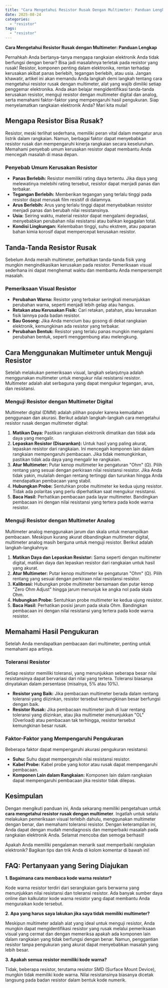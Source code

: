 ```yaml
---
title: "Cara Mengetahui Resistor Rusak Dengan Multimeter: Panduan Lengkap"
date: 2025-08-24
categories: 
  - "resistor"
tags: 
  - "resistor"
---
```


**Cara Mengetahui Resistor Rusak dengan Multimeter: Panduan Lengkap**

Pernahkah Anda bertanya-tanya mengapa rangkaian elektronik Anda tidak berfungsi dengan benar? Bisa jadi masalahnya terletak pada resistor yang rusak! Resistor, komponen penting dalam elektronika, rentan terhadap kerusakan akibat panas berlebih, tegangan berlebih, atau usia. Jangan khawatir, artikel ini akan memandu Anda langkah demi langkah tentang cara mengetahui resistor rusak dengan multimeter, alat yang wajib dimiliki setiap penggemar elektronika. Anda akan belajar mengidentifikasi tanda-tanda kerusakan resistor, menguji resistor dengan multimeter digital dan analog, serta memahami faktor-faktor yang mempengaruhi hasil pengukuran. Siap menyelamatkan rangkaian elektronik Anda? Mari kita mulai!

## Mengapa Resistor Bisa Rusak?

Resistor, meski terlihat sederhana, memiliki peran vital dalam mengatur arus listrik dalam rangkaian. Namun, berbagai faktor dapat menyebabkan resistor rusak dan mempengaruhi kinerja rangkaian secara keseluruhan. Memahami penyebab umum kerusakan resistor dapat membantu Anda mencegah masalah di masa depan.

### Penyebab Umum Kerusakan Resistor

- **Panas Berlebih:** Resistor memiliki rating daya tertentu. Jika daya yang melewatinya melebihi rating tersebut, resistor dapat menjadi panas dan terbakar.
- **Tegangan Berlebih:** Memberikan tegangan yang terlalu tinggi pada resistor dapat merusak film resistif di dalamnya.
- **Arus Berlebih:** Arus yang terlalu tinggi dapat menyebabkan resistor menjadi panas dan berubah nilai resistansinya.
- **Usia:** Seiring waktu, material resistor dapat mengalami degradasi, menyebabkan perubahan nilai resistansi atau bahkan kegagalan total.
- **Kondisi Lingkungan:** Kelembaban tinggi, suhu ekstrem, atau paparan bahan kimia korosif dapat mempercepat kerusakan resistor.

## Tanda-Tanda Resistor Rusak

Sebelum Anda meraih multimeter, perhatikan tanda-tanda fisik yang mungkin mengindikasikan kerusakan pada resistor. Pemeriksaan visual sederhana ini dapat menghemat waktu dan membantu Anda mempersempit masalah.

### Pemeriksaan Visual Resistor

- **Perubahan Warna:** Resistor yang terbakar seringkali menunjukkan perubahan warna, seperti menjadi lebih gelap atau hangus.
- **Retakan atau Kerusakan Fisik:** Cari retakan, patahan, atau kerusakan fisik lainnya pada badan resistor.
- **Bau Gosong:** Jika Anda mencium bau gosong di dekat rangkaian elektronik, kemungkinan ada resistor yang terbakar.
- **Perubahan Bentuk:** Resistor yang terlalu panas mungkin mengalami perubahan bentuk, seperti menggembung atau melengkung.

## Cara Menggunakan Multimeter untuk Menguji Resistor

Setelah melakukan pemeriksaan visual, langkah selanjutnya adalah menggunakan multimeter untuk mengukur nilai resistansi resistor. Multimeter adalah alat serbaguna yang dapat mengukur tegangan, arus, dan resistansi.

### Menguji Resistor dengan Multimeter Digital

Multimeter digital (DMM) adalah pilihan populer karena kemudahan penggunaan dan akurasi. Berikut adalah langkah-langkah cara mengetahui resistor rusak dengan multimeter digital:

1. **Matikan Daya:** Pastikan rangkaian elektronik dimatikan dan tidak ada daya yang mengalir.
2. **Lepaskan Resistor (Disarankan):** Untuk hasil yang paling akurat, lepaskan resistor dari rangkaian. Ini mencegah komponen lain dalam rangkaian mempengaruhi pembacaan. Jika tidak memungkinkan, pastikan tidak ada daya yang mengalir ke rangkaian.
3. **Atur Multimeter:** Putar kenop multimeter ke pengaturan "Ohm" (Ω). Pilih rentang yang sesuai dengan perkiraan nilai resistansi resistor. Jika Anda tidak yakin, mulailah dengan rentang tertinggi dan turunkan hingga Anda mendapatkan pembacaan yang stabil.
4. **Hubungkan Probe:** Sentuhkan probe multimeter ke kedua ujung resistor. Tidak ada polaritas yang perlu diperhatikan saat mengukur resistansi.
5. **Baca Hasil:** Perhatikan pembacaan pada layar multimeter. Bandingkan pembacaan ini dengan nilai resistansi yang tertera pada kode warna resistor.

### Menguji Resistor dengan Multimeter Analog

Multimeter analog menggunakan jarum dan skala untuk menampilkan pembacaan. Meskipun kurang akurat dibandingkan multimeter digital, multimeter analog masih berguna untuk menguji resistor. Berikut adalah langkah-langkahnya:

1. **Matikan Daya dan Lepaskan Resistor:** Sama seperti dengan multimeter digital, matikan daya dan lepaskan resistor dari rangkaian untuk hasil yang akurat.
2. **Atur Multimeter:** Putar kenop multimeter ke pengaturan "Ohm" (Ω). Pilih rentang yang sesuai dengan perkiraan nilai resistansi resistor.
3. **Kalibrasi:** Hubungkan probe multimeter bersamaan dan putar kenop "Zero Ohm Adjust" hingga jarum menunjuk ke angka nol pada skala Ohm.
4. **Hubungkan Probe:** Sentuhkan probe multimeter ke kedua ujung resistor.
5. **Baca Hasil:** Perhatikan posisi jarum pada skala Ohm. Bandingkan pembacaan ini dengan nilai resistansi yang tertera pada kode warna resistor.

## Memahami Hasil Pengukuran

Setelah Anda mendapatkan pembacaan dari multimeter, penting untuk memahami apa artinya.

### Toleransi Resistor

Setiap resistor memiliki toleransi, yang menunjukkan seberapa besar nilai resistansinya dapat bervariasi dari nilai yang tertera. Toleransi biasanya dinyatakan dalam persentase (misalnya, 5% atau 10%).

- **Resistor yang Baik:** Jika pembacaan multimeter berada dalam rentang toleransi yang diizinkan, resistor tersebut kemungkinan besar berfungsi dengan baik.
- **Resistor Rusak:** Jika pembacaan multimeter jauh di luar rentang toleransi yang diizinkan, atau jika multimeter menunjukkan "OL" (Overload) atau pembacaan tak terhingga, resistor tersebut kemungkinan besar rusak.

### Faktor-Faktor yang Mempengaruhi Pengukuran

Beberapa faktor dapat mempengaruhi akurasi pengukuran resistansi:

- **Suhu:** Suhu dapat mempengaruhi nilai resistansi resistor.
- **Kabel Probe:** Kabel probe yang kotor atau rusak dapat mempengaruhi pembacaan.
- **Komponen Lain dalam Rangkaian:** Komponen lain dalam rangkaian dapat mempengaruhi pembacaan jika resistor tidak dilepas.

## Kesimpulan

Dengan mengikuti panduan ini, Anda sekarang memiliki pengetahuan untuk **cara mengetahui resistor rusak dengan multimeter**. Ingatlah untuk selalu melakukan pemeriksaan visual terlebih dahulu, menggunakan multimeter dengan benar, dan memahami toleransi resistor. Dengan keterampilan ini, Anda dapat dengan mudah mendiagnosis dan memperbaiki masalah pada rangkaian elektronik Anda. Selamat mencoba dan semoga berhasil!

Apakah Anda memiliki pengalaman menarik saat memperbaiki rangkaian elektronik? Bagikan tips dan trik Anda di kolom komentar di bawah ini!

## FAQ: Pertanyaan yang Sering Diajukan

**1\. Bagaimana cara membaca kode warna resistor?**

Kode warna resistor terdiri dari serangkaian garis berwarna yang menunjukkan nilai resistansi dan toleransi resistor. Ada banyak sumber daya online dan kalkulator kode warna resistor yang dapat membantu Anda menguraikan kode tersebut.

**2\. Apa yang harus saya lakukan jika saya tidak memiliki multimeter?**

Meskipun multimeter adalah alat yang ideal untuk menguji resistor, Anda mungkin dapat mengidentifikasi resistor yang rusak melalui pemeriksaan visual yang cermat dan dengan memeriksa apakah ada komponen lain dalam rangkaian yang tidak berfungsi dengan benar. Namun, penggantian resistor tanpa pengukuran yang akurat dapat menyebabkan masalah yang lebih besar.

**3\. Apakah semua resistor memiliki kode warna?**

Tidak, beberapa resistor, terutama resistor SMD (Surface Mount Device), mungkin tidak memiliki kode warna. Nilai resistansinya biasanya dicetak langsung pada badan resistor dalam bentuk kode numerik.

